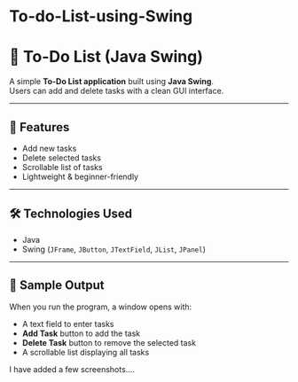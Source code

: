 # To-do-List-using-Swing #

# 📝 To-Do List (Java Swing)

A simple **To-Do List application** built using **Java Swing**.  
Users can add and delete tasks with a clean GUI interface.  

---

## 🚀 Features
- Add new tasks  
- Delete selected tasks  
- Scrollable list of tasks  
- Lightweight & beginner-friendly  

---

## 🛠️ Technologies Used
- Java  
- Swing (`JFrame`, `JButton`, `JTextField`, `JList`, `JPanel`)  

---

## 📸 Sample Output

When you run the program, a window opens with:

- A text field to enter tasks
- **Add Task** button to add the task
- **Delete Task** button to remove the selected task
- A scrollable list displaying all tasks

I have added a few screenshots....
